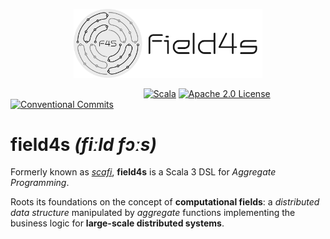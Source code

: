 <p align="center"><img width=60% src="https://github.com/field4s/resources/blob/master/logos/field4s-logo-rounded-text.png?raw=true"></p>

&nbsp;&nbsp;&nbsp;&nbsp;&nbsp;&nbsp;&nbsp;&nbsp;&nbsp;&nbsp;&nbsp;&nbsp;&nbsp;&nbsp;&nbsp;&nbsp;&nbsp;&nbsp;&nbsp;&nbsp;
&nbsp;&nbsp;&nbsp;&nbsp;&nbsp;&nbsp;&nbsp;&nbsp;&nbsp;&nbsp;&nbsp;&nbsp;&nbsp;&nbsp;&nbsp;&nbsp;&nbsp;&nbsp;&nbsp;&nbsp;
&nbsp;&nbsp;&nbsp;&nbsp;&nbsp;&nbsp;&nbsp;&nbsp;&nbsp;&nbsp;&nbsp;
[![Scala](https://img.shields.io/badge/Scala-%23DC322F.svg?logo=scala&logoColor=white)](#)
[![Apache 2.0 License](https://img.shields.io/github/license/field4s/field4s.svg?style=flat)](./LICENSE)
[![Conventional Commits](https://img.shields.io/badge/Conventional%20Commits-1.0.0-%23FE5196?logo=conventionalcommits&logoColor=white)](https://conventionalcommits.org)

# field4s _(fiːld fɔːs)_

Formerly known as [_scafi_](https://github.com/scafi/scafi), **field4s** is a Scala 3 DSL for _Aggregate Programming_. 

Roots its foundations on the concept of **computational fields**:
a _distributed data structure_ manipulated by _aggregate_ functions implementing the business logic for **large-scale distributed systems**. 
